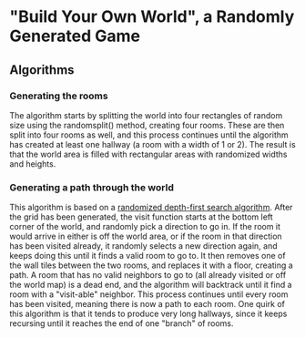 # "Build Your Own World", a Randomly Generated Game


## Algorithms
### Generating the rooms 
The algorithm starts by splitting the world into four rectangles of random size using the randomsplit() method, creating four rooms. 
These are then split into four rooms as well, and this process continues until the algorithm has created at least one hallway
(a room with a width of 1 or 2). The result is that the world area is filled with rectangular areas with randomized widths and heights. 

### Generating a path through the world
This algorithm is based on a  [randomized depth-first search algorithm](https://en.wikipedia.org/wiki/Maze_generation_algorithm#Randomized_depth-first_search).
After the grid has been generated, the visit function starts at the bottom left corner of the world, and randomly pick a direction to go in. 
If the room it would arrive in either is off the world area, or if the room in that direction has been visited already, it randomly selects a new 
direction again, and keeps doing this until it finds a valid room to go to. It then removes one of the wall tiles between the two rooms, 
and replaces it with a floor, creating a path. A room that has no valid neighbors to go to (all already visited or off the world map) is a dead end, 
and the algorithm will backtrack until it find a room with a "visit-able" neighbor. This process continues until every room has been visited,
meaning there is now a path to each room. One quirk of this algorithm is that it tends to produce very long hallways, since it keeps recursing until it 
reaches the end of one "branch" of rooms.